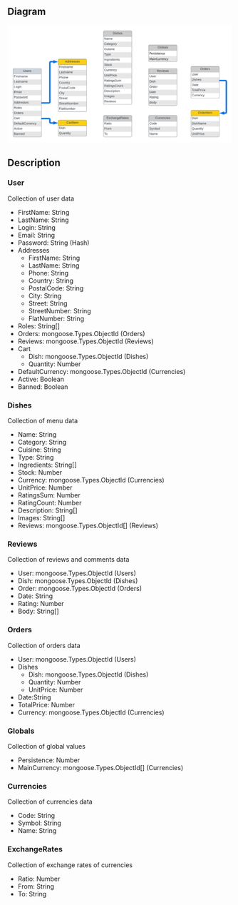 ## Diagram

![Diagram](/docs/diagram/files/diagram.png)

## Description
 
### **User**

Collection of user data

- FirstName: String
- LastName: String
- Login: String
- Email: String 
- Password: String (Hash)
- Addresses
  - FirstName: String
  - LastName: String
  - Phone: String
  - Country: String
  - PostalCode: String
  - City: String
  - Street: String
  - StreetNumber: String
  - FlatNumber: String
- Roles: String[]
- Orders: mongoose.Types.ObjectId (Orders)
- Reviews: mongoose.Types.ObjectId (Reviews)
- Cart
  - Dish: mongoose.Types.ObjectId (Dishes)
  - Quantity: Number
- DefaultCurrency: mongoose.Types.ObjectId (Currencies)
- Active: Boolean
- Banned: Boolean

### **Dishes**

Collection of menu data

- Name: String
- Category: String
- Cuisine: String
- Type: String
- Ingredients: String[]
- Stock: Number
- Currency: mongoose.Types.ObjectId (Currencies)
- UnitPrice: Number
- RatingsSum: Number
- RatingCount: Number
- Description: String[]
- Images: String[]
- Reviews: mongoose.Types.ObjectId[] (Reviews)

### **Reviews**

Collection of reviews and comments data

- User: mongoose.Types.ObjectId (Users)
- Dish: mongoose.Types.ObjectId (Dishes)
- Order: mongoose.Types.ObjectId (Orders)
- Date: String
- Rating: Number
- Body: String[]

### **Orders**

Collection of orders data

- User: mongoose.Types.ObjectId (Users)
- Dishes
  - Dish: mongoose.Types.ObjectId (Dishes)
  - Quantity: Number
  - UnitPrice: Number
- Date:String
- TotalPrice: Number
- Currency: mongoose.Types.ObjectId (Currencies)

### **Globals**

Collection of global values

- Persistence: Number
- MainCurrency: mongoose.Types.ObjectId[] (Currencies)

### **Currencies**

Collection of currencies data

- Code: String
- Symbol: String
- Name: String

### **ExchangeRates**

Collection of exchange rates of currencies

- Ratio: Number
- From: String
- To: String
